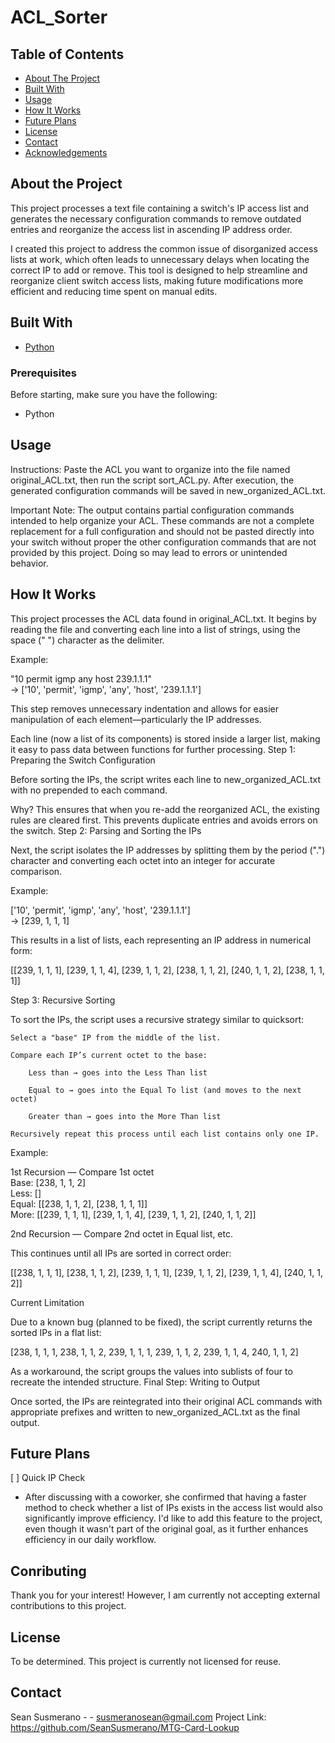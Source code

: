 # ACL_Sorter

## Table of Contents
- [About The Project](#about-the-project)
- [Built With](#built-with)
- [Usage](#usage)
- [How It Works](#how-it-works)
- [Future Plans](#future-plans)
- [License](#license)
- [Contact](#contact)
- [Acknowledgements](#Acknowledgements)

## About the Project
This project processes a text file containing a switch's IP access list and generates the necessary configuration commands to remove outdated entries and reorganize the access list in ascending IP address order.

I created this project to address the common issue of disorganized access lists at work, which often leads to unnecessary delays when locating the correct IP to add or remove. This tool is designed to help streamline and reorganize client switch access lists, making future modifications more efficient and reducing time spent on manual edits.


## Built With
- [Python](https://www.python.org/)

### Prerequisites
   Before starting, make sure you have the following:
   - Python


## Usage
Instructions:
Paste the ACL you want to organize into the file named original_ACL.txt, then run the script sort_ACL.py. After execution, the generated configuration commands will be saved in new_organized_ACL.txt.

Important Note:
The output contains partial configuration commands intended to help organize your ACL. These commands are not a complete replacement for a full configuration and should not be pasted directly into your switch without proper the other configuration commands that are not provided by this project. Doing so may lead to errors or unintended behavior.


## How It Works
This project processes the ACL data found in original_ACL.txt. It begins by reading the file and converting each line into a list of strings, using the space (" ") character as the delimiter.

Example:

"10 permit igmp any host 239.1.1.1"  
→ ['10', 'permit', 'igmp', 'any', 'host', '239.1.1.1']

This step removes unnecessary indentation and allows for easier manipulation of each element—particularly the IP addresses.

Each line (now a list of its components) is stored inside a larger list, making it easy to pass data between functions for further processing.
Step 1: Preparing the Switch Configuration

Before sorting the IPs, the script writes each line to new_organized_ACL.txt with no prepended to each command.

Why?
This ensures that when you re-add the reorganized ACL, the existing rules are cleared first. This prevents duplicate entries and avoids errors on the switch.
Step 2: Parsing and Sorting the IPs

Next, the script isolates the IP addresses by splitting them by the period (".") character and converting each octet into an integer for accurate comparison.

Example:

['10', 'permit', 'igmp', 'any', 'host', '239.1.1.1']  
→ [239, 1, 1, 1]

This results in a list of lists, each representing an IP address in numerical form:

[[239, 1, 1, 1], [239, 1, 1, 4], [239, 1, 1, 2], [238, 1, 1, 2], [240, 1, 1, 2], [238, 1, 1, 1]]

Step 3: Recursive Sorting

To sort the IPs, the script uses a recursive strategy similar to quicksort:

    Select a "base" IP from the middle of the list.

    Compare each IP’s current octet to the base:

        Less than → goes into the Less Than list

        Equal to → goes into the Equal To list (and moves to the next octet)

        Greater than → goes into the More Than list

    Recursively repeat this process until each list contains only one IP.

Example:

1st Recursion — Compare 1st octet  
Base: [238, 1, 1, 2]  
Less: []  
Equal: [[238, 1, 1, 2], [238, 1, 1, 1]]  
More: [[239, 1, 1, 1], [239, 1, 1, 4], [239, 1, 1, 2], [240, 1, 1, 2]]

2nd Recursion — Compare 2nd octet in Equal list, etc.

This continues until all IPs are sorted in correct order:

[[238, 1, 1, 1], [238, 1, 1, 2], [239, 1, 1, 1], [239, 1, 1, 2], [239, 1, 1, 4], [240, 1, 1, 2]]

Current Limitation

Due to a known bug (planned to be fixed), the script currently returns the sorted IPs in a flat list:

[238, 1, 1, 1, 238, 1, 1, 2, 239, 1, 1, 1, 239, 1, 1, 2, 239, 1, 1, 4, 240, 1, 1, 2]

As a workaround, the script groups the values into sublists of four to recreate the intended structure.
Final Step: Writing to Output

Once sorted, the IPs are reintegrated into their original ACL commands with appropriate prefixes and written to new_organized_ACL.txt as the final output.


## Future Plans
[ ] Quick IP Check
- After discussing with a coworker, she confirmed that having a faster method to check whether a list of IPs exists in the access list would also significantly improve efficiency. I'd like to add this feature to the project, even though it wasn't part of the original goal, as it further enhances efficiency in our daily workflow.


## Conributing
   Thank you for your interest! However, I am currently not accepting external contributions to this project.


## License
   To be determined. This project is currently not licensed for reuse.


## Contact
Sean Susmerano - - susmeranosean@gmail.com
Project Link: https://github.com/SeanSusmerano/MTG-Card-Lookup
